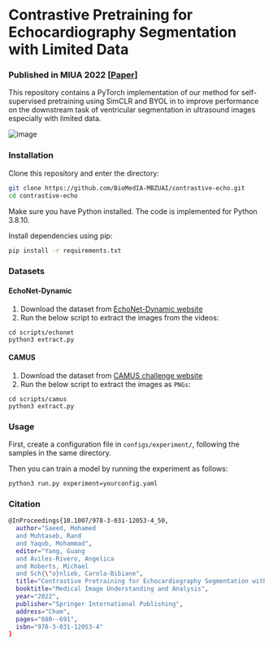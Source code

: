 # Contrastive Pretraining for Echocardiography Segmentation with Limited Data

### Published in MIUA 2022 [[Paper](https://link.springer.com/chapter/10.1007/978-3-031-12053-4_50)]

This repository contains a PyTorch implementation of our method for self-supervised pretraining using SimCLR and BYOL in to improve performance on the downstream task of ventricular segmentation in ultrasound images especially with limited data.

![image](https://github.com/rmuhtaseb/echo-miua/blob/main/figures/arch.png)

### Installation

Clone this repository and enter the directory:
```bash
git clone https://github.com/BioMedIA-MBZUAI/contrastive-echo.git
cd contrastive-echo
```

Make sure you have Python installed. The code is implemented for Python 3.8.10.

Install dependencies using pip:

```bash
pip install -r requirements.txt
```

### Datasets

#### EchoNet-Dynamic
1. Download the dataset from [EchoNet-Dynamic website](https://echonet.github.io/dynamic/index.html#dataset)
2. Run the below script to extract the images from the videos:

```
cd scripts/echonet
python3 extract.py
```

#### CAMUS
1. Download the dataset from [CAMUS challenge website](https://www.creatis.insa-lyon.fr/Challenge/camus/databases.html)
2. Run the below script to extract the images as `PNGs`:

```
cd scripts/camus
python3 extract.py
```

### Usage

First, create a configuration file in `configs/experiment/`, following the samples in the same directory.

Then you can train a model by running the experiment as follows:

```
python3 run.py experiment=yourconfig.yaml
```

### Citation

```bash
@InProceedings{10.1007/978-3-031-12053-4_50,
  author="Saeed, Mohamed
  and Muhtaseb, Rand
  and Yaqub, Mohammad",
  editor="Yang, Guang
  and Aviles-Rivero, Angelica
  and Roberts, Michael
  and Sch{\"o}nlieb, Carola-Bibiane",
  title="Contrastive Pretraining for Echocardiography Segmentation with Limited Data",
  booktitle="Medical Image Understanding and Analysis",
  year="2022",
  publisher="Springer International Publishing",
  address="Cham",
  pages="680--691",
  isbn="978-3-031-12053-4"
}
```
